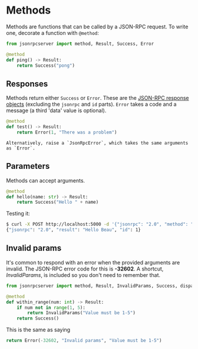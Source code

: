 # Methods

Methods are functions that can be called by a JSON-RPC request. To write one,
decorate a function with `@method`:

```python
from jsonrpcserver import method, Result, Success, Error

@method
def ping() -> Result:
    return Success("pong")
```

## Responses

Methods return either `Success` or `Error`. These are the [JSON-RPC response
objects](https://www.jsonrpc.org/specification#response_object) (excluding the
`jsonrpc` and `id` parts). `Error` takes a code and a message (a third 'data'
value is optional).

```python
@method
def test() -> Result:
    return Error(1, "There was a problem")
```

```{note}
Alternatively, raise a `JsonRpcError`, which takes the same arguments as `Error`.
```

## Parameters

Methods can accept arguments.

```python
@method
def hello(name: str) -> Result:
    return Success("Hello " + name)
```

Testing it:

```sh
$ curl -X POST http://localhost:5000 -d '{"jsonrpc": "2.0", "method": "hello", "params": ["Beau"], "id": 1}'
{"jsonrpc": "2.0", "result": "Hello Beau", "id": 1}
```

## Invalid params

It's common to respond with an error when the provided arguments are invalid.
The JSON-RPC error code for this is **-32602**. A shortcut, *InvalidParams*, is
included so you don't need to remember that.

```python
from jsonrpcserver import method, Result, InvalidParams, Success, dispatch

@method
def within_range(num: int) -> Result:
    if num not in range(1, 5):
        return InvalidParams("Value must be 1-5")
    return Success()
```

This is the same as saying
```python
return Error(-32602, "Invalid params", "Value must be 1-5")
```

